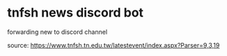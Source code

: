 # tnfsh news discord bot
forwarding new to discord channel

source: https://www.tnfsh.tn.edu.tw/latestevent/index.aspx?Parser=9,3,19
